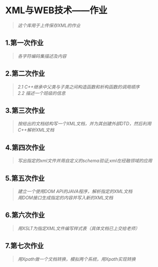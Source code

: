 # XML与WEB技术——作业
> *这个库用于上传保存XML的作业*

## 1.第一次作业
> *各字符编码集描述及内容*
## 2.第二次作业
> *2.1 C++继承中父类与子类之间构造函数和析构函数的调用顺序*<br/>
 *2.2 描述一个班级的信息*

## 3.第三次作业
> *按给出的文档结构写一个XML文档，并为其创建外部DTD，然后利用C++解析XML文档*

## 4.第四次作业
> *写出指定的xml文件并用自定义的schema验证;xml在经融领域的应用*

## 5.第五次作业
> *建立一个使用DOM API的JAVA程序，解析指定的XML文档*<br/>
> *用DOM接口生成指定的内容并写入新的XML文档*

## 6.第六次作业
> *用XSLT为指定XML文件编写样式表（具体文档已上交给老师）*

## 7.第七次作业
> *用Xpath做一个文档转换，模拟两个系统，用Xpath实现转换*

